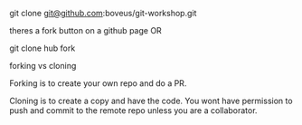 git clone git@github.com:boveus/git-workshop.git

theres a fork button on a github page OR

git clone <repo>
hub fork

forking vs cloning

Forking is to create your own repo and do a PR.

Cloning is to create a copy and have the code.  You wont have permission to push and commit to the remote repo unless you are a collaborator.
